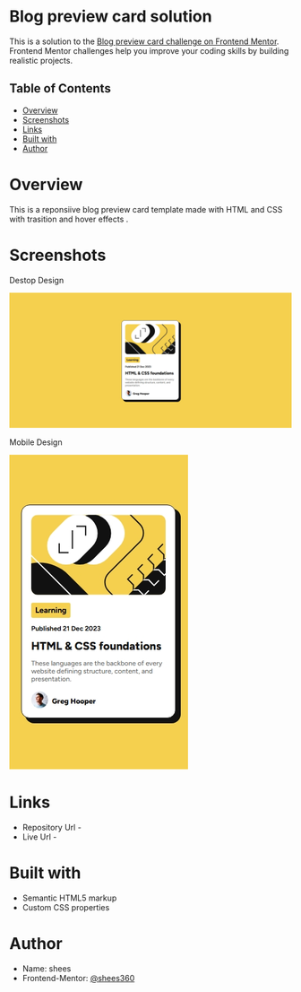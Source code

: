# Blog preview card solution

This is a solution to the [Blog preview card challenge on Frontend Mentor](https://www.frontendmentor.io/challenges/blog-preview-card-ckPaj01IcS). Frontend Mentor challenges help you improve your coding skills by building realistic projects. 

## Table of Contents
- [Overview](#overview)
- [Screenshots](#screenshots)
- [Links](#links)
- [Built with](#built-with)
- [Author](#author)

# Overview

This is a reponsiive blog preview card template made with HTML and CSS with trasition and hover effects .

# Screenshots

Destop Design

![](./desktop-design.jpeg) 

Mobile Design

![](./mobile-design.jpeg)

# Links

- Repository Url - 
- Live Url - 

# Built with

- Semantic HTML5 markup
- Custom CSS properties

# Author

- Name: shees
- Frontend-Mentor: [@shees360](https://www.frontendmentor.io/profile/shees360)
